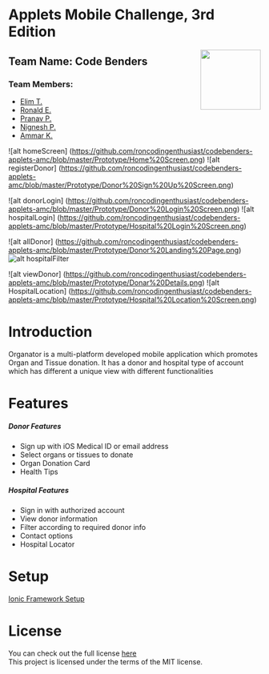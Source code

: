 # Applets Mobile Challenge, 3rd Edition

<img align="right" src="https://github.com/roncodingenthusiast/codebenders-applets-amc/blob/master/organator/www/img/logo.jpg" width="120">

## Team Name: Code Benders
### Team Members: 
* [Elim T.](https://ca.linkedin.com/in/elimt)
* [Ronald E.](https://ca.linkedin.com/in/ronaldekambi)
* [Pranav P.](https://ca.linkedin.com/in/ipranavpatel)
* [Nignesh P.](https://ca.linkedin.com/in/nignesh)
* [Ammar K.](https://ca.linkedin.com/in/ammar-khan-3a4a4121)

![alt homeScreen] (https://github.com/roncodingenthusiast/codebenders-applets-amc/blob/master/Prototype/Home%20Screen.png)
![alt registerDonor] (https://github.com/roncodingenthusiast/codebenders-applets-amc/blob/master/Prototype/Donor%20Sign%20Up%20Screen.png)

![alt donorLogin] (https://github.com/roncodingenthusiast/codebenders-applets-amc/blob/master/Prototype/Donor%20Login%20Screen.png)
![alt hospitalLogin] (https://github.com/roncodingenthusiast/codebenders-applets-amc/blob/master/Prototype/Hospital%20Login%20Screen.png)

![alt allDonor] (https://github.com/roncodingenthusiast/codebenders-applets-amc/blob/master/Prototype/Donor%20Landing%20Page.png)
![alt hospitalFilter](https://github.com/roncodingenthusiast/codebenders-applets-amc/blob/master/Prototype/Hospital%20Filter%20Option.png)

![alt viewDonor] (https://github.com/roncodingenthusiast/codebenders-applets-amc/blob/master/Prototype/Donar%20Details.png)
![alt HospitalLocation] (https://github.com/roncodingenthusiast/codebenders-applets-amc/blob/master/Prototype/Hospital%20Location%20Screen.png)


# Introduction
Organator is a multi-platform developed mobile application which promotes Organ and Tissue donation. It has a donor and hospital type of account which has different a unique view with different functionalities

# Features
##### Donor Features
- Sign up with iOS Medical ID or email address
- Select organs or tissues to donate
- Organ Donation Card
- Health Tips  

##### Hospital Features
- Sign in with authorized account
- View donor information
- Filter according to required donor info
- Contact options
- Hospital Locator

# Setup
[Ionic Framework Setup](https:http://ionicframework.com/docs/guide/installation.html)

# License
You can check out the full license [here](https://github.com/roncodingenthusiast/codebenders-applets-amc/blob/master/LICENSE)
<br>
This project is licensed under the terms of the MIT license.


